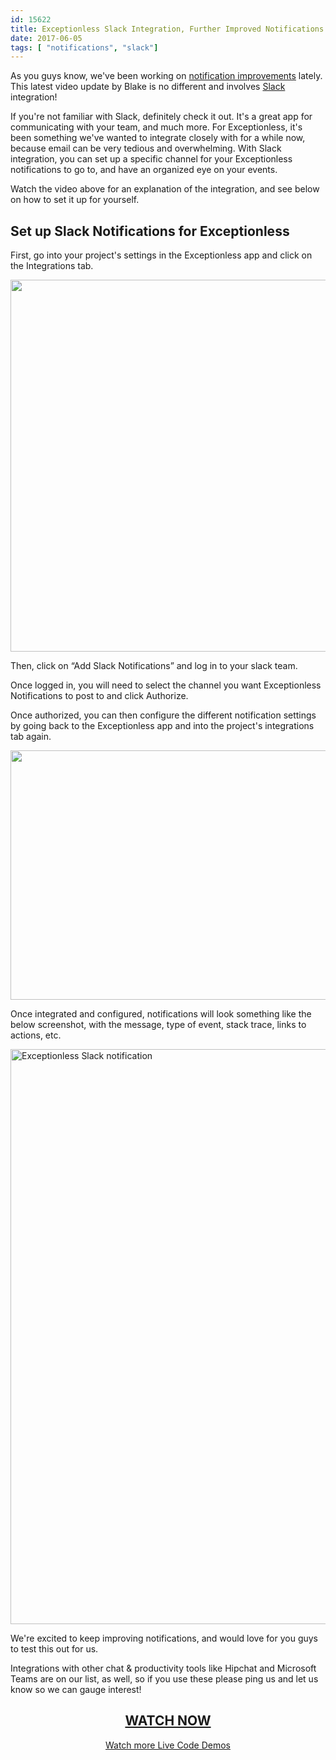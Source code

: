 ```yaml
---
id: 15622
title: Exceptionless Slack Integration, Further Improved Notifications
date: 2017-06-05
tags: [ "notifications", "slack"]
---
```


As you guys know, we've been working on [notification improvements](/email-notification-improvements-walkthrough-and-details/) lately. This latest video update by Blake is no different and involves [Slack](https://slack.com/) integration!<!--more-->

If you're not familiar with Slack, definitely check it out. It's a great app for communicating with your team, and much more. For Exceptionless, it's been something we've wanted to integrate closely with for a while now, because email can be very tedious and overwhelming. With Slack integration, you can set up a specific channel for your Exceptionless notifications to go to, and have an organized eye on your events.

Watch the video above for an explanation of the integration, and see below on how to set it up for yourself.

## Set up Slack Notifications for Exceptionless

First, go into your project's settings in the Exceptionless app and click on the Integrations tab.

[<img loading="lazy" class="aligncenter wp-image-15626 size-full" src="/assets/exceptionless-slack-setup.png" alt="" width="811" height="595" data-id="15626" srcset="/assets/exceptionless-slack-setup.png 811w, /assets/exceptionless-slack-setup-300x220.png 300w, /assets/exceptionless-slack-setup-768x563.png 768w" sizes="(max-width: 811px) 100vw, 811px" />](/assets/exceptionless-slack-setup.png)

Then, click on &#8220;Add Slack Notifications&#8221; and log in to your slack team.

Once logged in, you will need to select the channel you want Exceptionless Notifications to post to and click Authorize.

Once authorized, you can then configure the different notification settings by going back to the Exceptionless app and into the project's integrations tab again.

[<img loading="lazy" class="aligncenter size-full wp-image-15628" src="/assets/exceptionless-slack-settings.png" alt="" width="620" height="399" data-id="15628" srcset="/assets/exceptionless-slack-settings.png 620w, /assets/exceptionless-slack-settings-300x193.png 300w" sizes="(max-width: 620px) 100vw, 620px" />](/assets/exceptionless-slack-settings.png)

Once integrated and configured, notifications will look something like the below screenshot, with the message, type of event, stack trace, links to actions, etc.

[<img loading="lazy" class="aligncenter size-full wp-image-15629" src="/assets/exceptionless-slack-example.jpg" alt="Exceptionless Slack notification" width="533" height="920" data-id="15629" srcset="/assets/exceptionless-slack-example.jpg 533w, /assets/exceptionless-slack-example-174x300.jpg 174w" sizes="(max-width: 533px) 100vw, 533px" />](/assets/exceptionless-slack-example.jpg)

We're excited to keep improving notifications, and would love for you guys to test this out for us.

Integrations with other chat & productivity tools like Hipchat and Microsoft Teams are on our list, as well, so if you use these please ping us and let us know so we can gauge interest!

<h2 style="text-align: center;">
  <a href="https://youtu.be/U9GbYqWK1ik">WATCH NOW</a>
</h2>

<p style="text-align: center;">
  <a href="/category/weekly-updates/">Watch more Live Code Demos</a>
</p>
